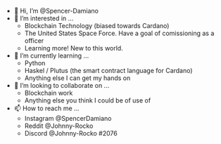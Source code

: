<!---
Spencer-Damiano/Spencer-Damiano is a ✨ special ✨ repository because its `README.md` (this file) appears on your GitHub profile.
You can click the Preview link to take a look at your changes.
Created - 2022/06/15
Updated - 2022/06/15
--->

- 👋 Hi, I’m @Spencer-Damiano
- 👀 I’m interested in ...
    - Blockchain Technology (biased towards Cardano)
    - The United States Space Force. Have a goal of comissioning as a officer
    - Learning more! New to this world.
- 🌱 I’m currently learning ...
    - Python
    - Haskel / Plutus (the smart contract language for Cardano)
    - Anything else I can get my hands on
- 💞️ I’m looking to collaborate on ...
    - Blockchain work
    - Anything else you think I could be of use of
- 📫 How to reach me ...
    - Instagram @SpencerDamiano
    - Reddit @Johnny-Rocko
    - Discord @Johnny-Rocko #2076


